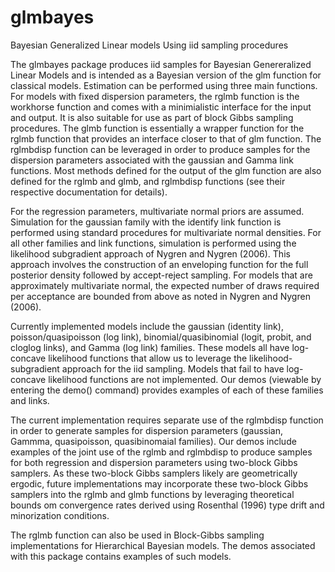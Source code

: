 glmbayes
========

Bayesian Generalized Linear models Using iid sampling procedures

The glmbayes package produces iid samples for Bayesian Genereralized Linear Models and is intended as a Bayesian version of the glm function for classical models. Estimation can be performed using three main functions. For models with fixed dispersion parameters, the rglmb function is the workhorse function and comes with a minimialistic interface for the input and output. It is also suitable for use as part of block Gibbs sampling procedures. The glmb function is essentially a wrapper function for the rglmb function that provides an interface closer to that of glm function. The rglmbdisp function can be leveraged in order to produce samples for the dispersion parameters associated with the gaussian and Gamma link functions. Most methods defined for the output of the glm function are also defined for the rglmb and glmb, and rglmbdisp functions (see their respective documentation for details).

For the regression parameters, multivariate normal priors are assumed. Simulation for the gaussian family with the identify link function is performed using standard procedures for multivariate normal densities. For all other families and link functions, simulation is performed using the likelihood subgradient approach of Nygren and Nygren (2006). This approach involves the construction of an enveloping function for the full posterior density followed by accept-reject sampling. For models that are approximately multivariate normal, the expected number of draws required per acceptance are bounded from above as noted in Nygren and Nygren (2006).

Currently implemented models include the gaussian (identity link), poisson/quasipoisson (log link), binomial/quasibinomial (logit, probit, and cloglog links), and Gamma (log link) families. These models all have log-concave likelihood functions that allow us to leverage the likelihood-subgradient approach for the iid sampling. Models that fail to have log-concave likelihood functions are not implemented. Our demos (viewable by entering the demo() command) provides examples of each of these families and links.

The current implementation requires separate use of the rglmbdisp function in order to generate samples for dispersion parameters (gaussian, Gammma, quasipoisson, quasibinomaial families). Our demos include examples of the joint use of the rglmb and rglmbdisp to produce samples for both regression and dispersion parameters using two-block Gibbs samplers. As these two-block Gibbs samplers likely are geometrically ergodic, future implementations may incorporate these two-block Gibbs samplers into the rglmb and glmb functions by leveraging theoretical bounds om convergence rates derived using Rosenthal (1996) type drift and minorization conditions.

The rglmb function can also be used in Block-Gibbs sampling implementations for Hierarchical Bayesian models. The demos associated with this package contains examples of such models.
